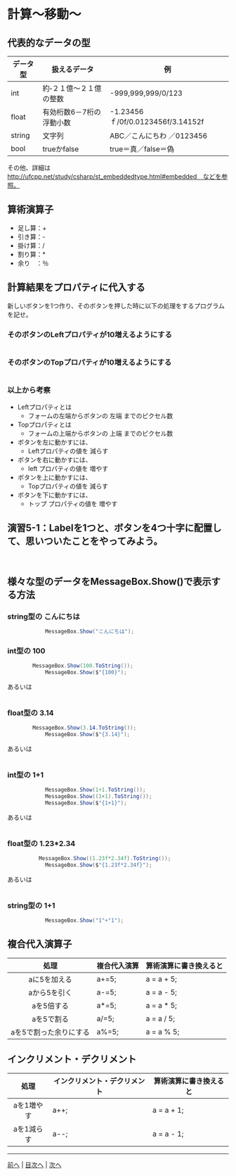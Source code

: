 # 計算～移動～

## 代表的なデータの型

|データ型|扱えるデータ|例|
|-------|-----------|--|
|int    | 約‐２１億～２１億の整数          | -999,999,999/0/123 |
|float  | 有効桁数6－7桁の浮動小数          |-1.23456ｆ/0f/0.0123456f/3.14152f  |
|string | 文字列          |ABC／こんにちわ ／0123456 |
|bool   | trueかfalse          |true＝真／false＝偽 |

その他、詳細は http://ufcpp.net/study/csharp/st_embeddedtype.html#embedded　などを参照。

## 算術演算子

- 足し算：+
- 引き算：-
- 掛け算：/
- 割り算：*
- 余り　：％

## 計算結果をプロパティに代入する

新しいボタンを1つ作り、そのボタンを押した時に以下の処理をするプログラムを記せ。

### そのボタンのLeftプロパティが10増えるようにする

```cs

```

### そのボタンのTopプロパティが10増えるようにする

```cs

```

### 以上から考察

- Leftプロパティとは
  - フォームの左端からボタンの 左端 までのピクセル数
- Topプロパティとは
  - フォームの上端からボタンの 上端 までのピクセル数
- ボタンを左に動かすには、
  - Leftプロパティの値を 減らす
- ボタンを右に動かすには、
  - left プロパティの値を 増やす
- ボタンを上に動かすには、
  - Topプロパティの値を 減らす
- ボタンを下に動かすには、
  - トップ プロパティの値を 増やす

## 演習5-1：Labelを1つと、ボタンを4つ十字に配置して、思いついたことをやってみよう。

```cs
           
```

## 様々な型のデータをMessageBox.Show()で表示する方法

### string型の こんにちは

```cs
            MessageBox.Show("こんにちは");
```

### int型の 100

```cs
        MessageBox.Show(100.ToString());
            MessageBox.Show($"{100}");
```

あるいは

```cs

```

### float型の 3.14

```cs
        MessageBox.Show(3.14.ToString());
            MessageBox.Show($"{3.14}");
```

あるいは

```cs

```

### int型の 1+1

```cs
            MessageBox.Show(1+1.ToString());
            MessageBox.Show((1+1).ToString());
            MessageBox.Show($"{1+1}");
```

あるいは

```cs

```

### float型の 1.23*2.34

```cs
          MessageBox.Show((1.23f*2.34f).ToString());
            MessageBox.Show($"{1.23f*2.34f}");
```

あるいは

```cs

```

### string型の 1+1

```cs
            MessageBox.Show("1"+"1");
```

## 複合代入演算子

|処理                   |複合代入演算|算術演算に書き換えると|
|:---------------------:|:----------|:-----------------|
|aに5を加える           | a+=5;           |a = a + 5;         |
|aから5を引く           | a-=5;           |a = a - 5;         |
|aを5倍する             | a*=5;           |a = a * 5;         |
|aを5で割る             | a/=5;           |a = a / 5;         |
|aを5で割った余りにする   | a%=5;           |a = a % 5;         |

## インクリメント・デクリメント

|処理      |インクリメント・デクリメント|算術演算に書き換えると|
|:-------:|--------------------------|----------------------|
|aを1増やす| a++;                        |a = a + 1;            |		
|aを1減らす|	a--;                     |a = a - 1;            |

---

[前へ](04.md) | [目次へ](README.md#%E7%9B%AE%E6%AC%A1) | [次へ](06.md)
